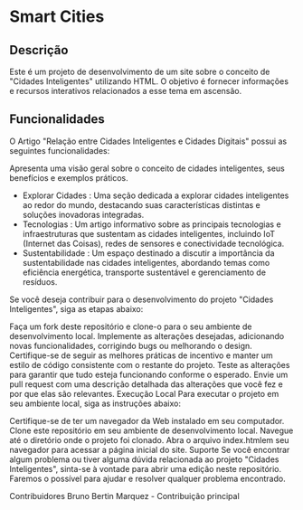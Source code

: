 # Smart  Cities 

## Descrição
Este é um projeto de desenvolvimento de um site sobre o conceito de "Cidades Inteligentes" utilizando HTML. O objetivo é fornecer informações e recursos interativos relacionados a esse tema em ascensão.

## Funcionalidades
O Artigo "Relação entre Cidades Inteligentes e Cidades Digitais" possui as seguintes funcionalidades:

Apresenta uma visão geral sobre o conceito de cidades inteligentes, seus benefícios e exemplos práticos.

* Explorar Cidades : Uma seção dedicada a explorar cidades inteligentes ao redor do mundo, destacando suas características distintas e soluções inovadoras integradas.
* Tecnologias : Um artigo informativo sobre as principais tecnologias e infraestruturas que sustentam as cidades inteligentes, incluindo IoT (Internet das Coisas), redes de sensores e conectividade tecnológica.
* Sustentabilidade : Um espaço destinado a discutir a importância da sustentabilidade nas cidades inteligentes, abordando temas como eficiência energética, transporte sustentável e gerenciamento de resíduos.

Se você deseja contribuir para o desenvolvimento do projeto "Cidades Inteligentes", siga as etapas abaixo:

Faça um fork deste repositório e clone-o para o seu ambiente de desenvolvimento local.
Implemente as alterações desejadas, adicionando novas funcionalidades, corrigindo bugs ou melhorando o design.
Certifique-se de seguir as melhores práticas de incentivo e manter um estilo de código consistente com o restante do projeto.
Teste as alterações para garantir que tudo esteja funcionando conforme o esperado.
Envie um pull request com uma descrição detalhada das alterações que você fez e por que elas são relevantes.
Execução Local
Para executar o projeto em seu ambiente local, siga as instruções abaixo:

Certifique-se de ter um navegador da Web instalado em seu computador.
Clone este repositório em seu ambiente de desenvolvimento local.
Navegue até o diretório onde o projeto foi clonado.
Abra o arquivo index.htmlem seu navegador para acessar a página inicial do site.
Suporte
Se você encontrar algum problema ou tiver alguma dúvida relacionada ao projeto "Cidades Inteligentes", sinta-se à vontade para abrir uma edição neste repositório. Faremos o possível para ajudar e resolver qualquer problema encontrado.

Contribuidores
Bruno Bertin Marquez - Contribuição principal







